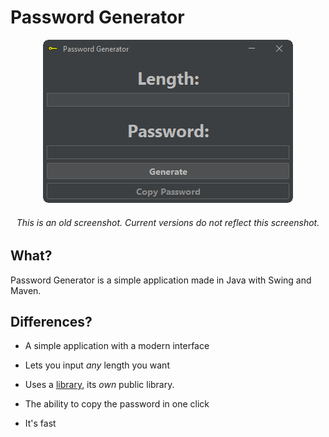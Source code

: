 # Password Generator

<p align="center">
  <img src="https://raw.githubusercontent.com/Hedreon/PasswordGenerator/main/src/main/resources/legacy/preview/app.png">
  <h6 align="center">This is an old screenshot. Current versions do not reflect this screenshot.</h6>
</p>

## What?

Password Generator is a simple application made in Java with Swing and Maven.

## Differences?

- A simple application with a modern interface

- Lets you input *any* length you want

- Uses a [library,](https://github.com/Hedreon/PasswordGenerator/tree/main/src/main/java/com/hedreon/passwordgenerator/lib) its *own* public library.

- The ability to copy the password in one click

- It's fast
